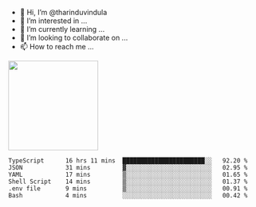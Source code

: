 - 👋 Hi, I’m @tharinduvindula
- 👀 I’m interested in ...
- 🌱 I’m currently learning ...
- 💞️ I’m looking to collaborate on ...
- 📫 How to reach me ...

<!---
tharinduvindula/tharinduvindula is a ✨ special ✨ repository because its `README.md` (this file) appears on your GitHub profile.
You can click the Preview link to take a look at your changes.
--->

<img height="180em" src="https://github-readme-stats.vercel.app/api?username=tharinduvindula&show_icons=true&hide_border=false&&count_private=true&include_all_commits=true" />


<!--START_SECTION:waka-->

```text
TypeScript      16 hrs 11 mins  ███████████████████████░░   92.20 %
JSON            31 mins         ▓░░░░░░░░░░░░░░░░░░░░░░░░   02.95 %
YAML            17 mins         ▒░░░░░░░░░░░░░░░░░░░░░░░░   01.65 %
Shell Script    14 mins         ▒░░░░░░░░░░░░░░░░░░░░░░░░   01.37 %
.env file       9 mins          ▒░░░░░░░░░░░░░░░░░░░░░░░░   00.91 %
Bash            4 mins          ░░░░░░░░░░░░░░░░░░░░░░░░░   00.42 %
```

<!--END_SECTION:waka-->
